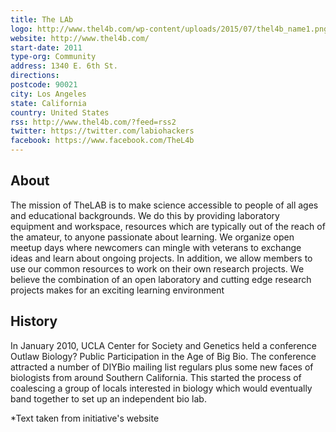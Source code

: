 ```yaml
---
title: The LAb
logo: http://www.thel4b.com/wp-content/uploads/2015/07/thel4b_name1.png
website: http://www.thel4b.com/
start-date: 2011
type-org: Community
address: 1340 E. 6th St.
directions:
postcode: 90021
city: Los Angeles
state: California
country: United States
rss: http://www.thel4b.com/?feed=rss2
twitter: https://twitter.com/labiohackers
facebook: https://www.facebook.com/TheL4b
---
```


## About
The mission of TheLAB is to make science accessible to people of all ages and educational backgrounds. We do this by providing laboratory equipment and workspace, resources which are typically out of the reach of the amateur, to anyone passionate about learning. We organize open meetup days where newcomers can mingle with veterans to exchange ideas and learn about ongoing projects. In addition, we allow members to use our common resources to work on their own research projects. We believe the combination of an open laboratory and cutting edge research projects makes for an exciting learning environment

## History
In January 2010, UCLA Center for Society and Genetics held a conference Outlaw Biology? Public Participation in the Age of Big Bio.  The conference attracted a number of DIYBio mailing list regulars plus some new faces of biologists from around Southern California.  This started the process of coalescing a group of locals interested in biology which would eventually band together to set up an independent bio lab.



\*Text taken from initiative's website
